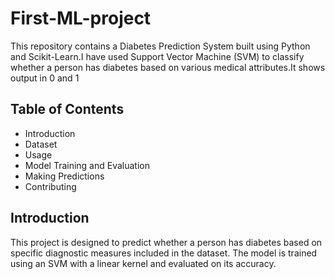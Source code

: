 # First-ML-project

This repository contains a Diabetes Prediction System built using Python and Scikit-Learn.I have used Support Vector Machine (SVM) to classify whether a person has diabetes based on various medical attributes.It shows output in 0 and 1

## Table of Contents

- Introduction
- Dataset
- Usage
- Model Training and Evaluation
- Making Predictions
- Contributing


## Introduction

This project is designed to predict whether a person has diabetes based on specific diagnostic measures included in the dataset. The model is trained using an SVM with a linear kernel and evaluated on its accuracy.
